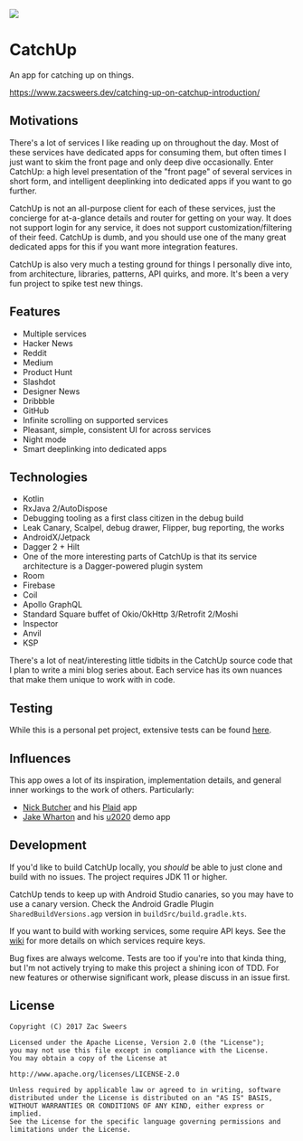 <p>
<img src="https://github.com/ZacSweers/CatchUp/blob/main/app/src/main/play/listings/en-US/feature-graphic/feature.png?raw=true"/>
</p>

CatchUp
=======

An app for catching up on things.

https://www.zacsweers.dev/catching-up-on-catchup-introduction/

## Motivations

There's a lot of services I like reading up on throughout the day. Most of these services have
dedicated apps for consuming them, but often times I just want to skim the front page and only deep
dive occasionally. Enter CatchUp: a high level presentation of the "front page" of several services
in short form, and intelligent deeplinking into dedicated apps if you want to go further.

CatchUp is not an all-purpose client for each of these services, just the concierge for at-a-glance
details and router for getting on your way. It does not support login for any service, it does not
support customization/filtering of their feed. CatchUp is dumb, and you should use one of the many
great dedicated apps for this if you want more integration features.

CatchUp is also very much a testing ground for things I personally dive into, from architecture,
libraries, patterns, API quirks, and more. It's been a very fun project to spike test new things.

## Features

- Multiple services
- Hacker News
- Reddit
- Medium
- Product Hunt
- Slashdot
- Designer News
- Dribbble
- GitHub
- Infinite scrolling on supported services
- Pleasant, simple, consistent UI for across services
- Night mode
- Smart deeplinking into dedicated apps

## Technologies

- Kotlin
- RxJava 2/AutoDispose
- Debugging tooling as a first class citizen in the debug build
- Leak Canary, Scalpel, debug drawer, Flipper, bug reporting, the works
- AndroidX/Jetpack
- Dagger 2 + Hilt
- One of the more interesting parts of CatchUp is that its service architecture is a Dagger-powered plugin system
- Room
- Firebase
- Coil
- Apollo GraphQL
- Standard Square buffet of Okio/OkHttp 3/Retrofit 2/Moshi
- Inspector
- Anvil
- KSP

There's a lot of neat/interesting little tidbits in the CatchUp source code that I plan to write a
mini blog series about. Each service has its own nuances that make them unique to work with in code.

## Testing

While this is a personal pet project, extensive tests can be found [here](https://youtu.be/oHg5SJYRHA0).

## Influences

This app owes a lot of its inspiration, implementation details, and general inner workings to the
work of others. Particularly:
- [Nick Butcher](https://twitter.com/@crafty) and his [Plaid](https://github.com/nickbutcher/plaid) app
- [Jake Wharton](https://twitter.com/@jakewharton) and his [u2020](https://github.com/jakewharton/u2020) demo app

## Development

If you'd like to build CatchUp locally, you _should_ be able to just clone and build with no
issues. The project requires JDK 11 or higher.

CatchUp tends to keep up with Android Studio canaries, so you may have to use a canary version.
Check the Android Gradle Plugin `SharedBuildVersions.agp` version in `buildSrc/build.gradle.kts`.

If you want to build with working services, some require API keys. See the
[wiki](https://github.com/ZacSweers/CatchUp/wiki/Authentication-information) for more details on
which services require keys.

Bug fixes are always welcome. Tests are too if you're into that kinda thing, but I'm not actively
trying to make this project a shining icon of TDD. For new features or otherwise significant work,
please discuss in an issue first.

License
-------

	Copyright (C) 2017 Zac Sweers

	Licensed under the Apache License, Version 2.0 (the "License");
	you may not use this file except in compliance with the License.
	You may obtain a copy of the License at

	http://www.apache.org/licenses/LICENSE-2.0

	Unless required by applicable law or agreed to in writing, software
	distributed under the License is distributed on an "AS IS" BASIS,
	WITHOUT WARRANTIES OR CONDITIONS OF ANY KIND, either express or implied.
	See the License for the specific language governing permissions and
	limitations under the License.
